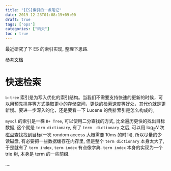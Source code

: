 ```yaml
---
title: "[ES]索引的一点笔记"
date: 2019-12-23T01:08:15+09:00
draft: true
tags: ['ops']
categories: ["码夫"]  
toc : true
---
```


最近研究了下 ES 的索引实现, 整理下思路.

[参考文档](https://www.infoq.cn/article/database-timestamp-02/?utm_source=infoq&utm_medium=related_content_link&utm_campaign=relatedContent_articles_clk)

<!--more-->

# 快速检索

`b-tree` 索引是为写入优化的索引结构。当我们不需要支持快速的更新的时候，可以用预先排序等方式换取更小的存储空间，更快的检索速度等好处，其代价就是更新慢。要进一步深入的化，还是要看一下 Lucene 的倒排索引是怎么构成的。

`mysql` 的索引是一棵 `B+ Tree`, 可以使用二分查找的方式, 比全遍历更快的找出目标数据, 这个就是 `term dictionary`,  有了 `term  dictionary` 之后, 可以用 $\log_2N$ 次磁盘查找找到目标(一次 rondom access 大概需要 10ms 的时间), 所以尽量的少读磁盘, 有必要把一些数据缓存在内存里, 但是整个 `term dictionary` 本身太大了, 于是就有了 `term index`, `term index` 有点像字典. `term index` 本身的实现为一个 trie 树, 本身是 term 的一些前缀.

....
